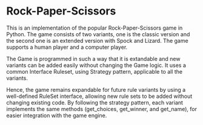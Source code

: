 # Rock-Paper-Scissors
This is an implementation of the popular Rock-Paper-Scissors game in Python. The game consists of two variants, one is the classic version and the second one is an extended version with Spock and Lizard. The game supports a human player and a computer player.

The Game is programmed in such a way that it is extandable and new variants can be added easily without changing the Game logic. It uses a common Interface Ruleset, using Strategy pattern, applicable to all the variants.  

Hence, the game remains expandable for future rule variants by using a well-defined RuleSet interface, allowing new rule sets to be added without changing existing code. By following the strategy pattern, each variant implements the same methods (get_choices, get_winner, and get_name), for easier integration with the game engine. 
